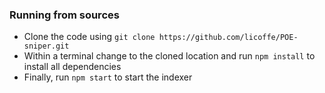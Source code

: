 ### Running from sources

- Clone the code using `git clone https://github.com/licoffe/POE-sniper.git`
- Within a terminal change to the cloned location and run `npm install` to install all dependencies
- Finally, run `npm start` to start the indexer